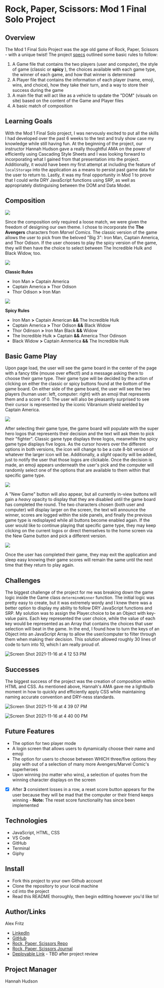 # Rock, Paper, Scissors: Mod 1 Final Solo Project

## Overview 

The Mod 1 Final Solo Project was the age old game of Rock, Paper, Scissors - with a unique twist! The project [specs](https://frontend.turing.edu/projects/module-1/rock-paper-scissors-solo.html) outlined some basic rules to follow:

1. A Game file that contains the two players (user and computer), the style of game (classic or **spicy** ), the choices available with each game type, the winner of each game, and how that winner is determined
2. A Player file that contains the information of each player (name, emoji, wins, and choice), how they take their turn, and a way to store their success during the game
3. A main file that will act like as a vehicle to update the "DOM" (visuals on site) based on the content of the Game and Player files
4. A basic match of composition

## Learning Goals

With the Mod 1 Final Solo project, I was nervously excited to put all the skills I had developed over the past 6 weeks to the test and truly show case my knowledge while still having fun. At the beginning of the project, our instructor Hannah Hudson gave a really thoughtful AMA on the power of efficiently using Cascading Style Sheets and I was looking forward to incorporating what I gained from that presentation into the project. Additionally, it would have been my first attempt at including the feature of ```localStorage``` into the application as a means to persist past game data for the user to return to. Lastly, it was my final opportunity in Mod 1 to prove that I could write DRY JavaScript functions using SRP, as well as appropriately distinguising between the DOM and Data Model.

## Composition

![](https://media.giphy.com/media/FWWEFyQzsacic60XhD/giphy.gif)

Since the composition only required a loose match, we were given the freedom of designing our own theme. I chose to incorporate the **The Avengers** characters from *Marvel Comics*. The classic version of the game allows the user to pick from the beloved "Big 3": Iron Man, Captain America, and Thor Odison. If the user chooses to play the spicy version of the game, they will then have the choice to select between The Incredible Hulk and Black Widow, too.

![](https://media.giphy.com/media/AdGjNWM0nkmS0q1cSs/giphy.gif)

**Classic Rules**
- Iron Man **>** Captain America
- Captain America **>** Thor Odison
- Thor Odison **>** Iron Man

![](https://media.giphy.com/media/WZVFymQ1246VADrQCO/giphy.gif)

**Spicy Rules**
- Iron Man **>** Captain American **&&** The Incredible Hulk
- Captain America **>** Thor Odison **&&** Black Widow
- Thor Odinson **>** Iron Man  Black **&&** Widow
- The Incredible Hulk **>** Captain **&&** America Thor Odinson
- Black Widow **>** Captain Ammerica **&&** The Incredible Hulk

## Basic Game Play

Upon page load, the user will see the game board in the center of the page with a fancy title (mouse over effect!) and a message asking them to choose their game type. Their game type will be decided by the action of clicking on either the classic or spicy buttons found at the bottom of the game board. On either side of the game board, the user will see the two players (human user: left, computer: right) with an emoji that represents them and a score of 0. The user will also be pleasantly surprised to see their cursor is represented by the iconic Vibranium shield wielded by Captain America.

![](https://media.giphy.com/media/t93hAsL1SWtArHfLSp/giphy.gif)

After selecting their game type, the game board will populate with the super hero logos that represents their decision and the text will ask them to pick their "fighter". Classic game type displays three logos, meanwhile the spicy game type displays five logos. As the cursor hovers over the different options in both versions, the icon will change to be a cute 8-bit version of whatever the larger icon will be. Additionally, a *slight* opacity will be added, just to notify the user that those logos are clickable. Once the decision is made, an emoji appears underneath the user's pick and the computer will randomly select one of the options that are available to them within that specific game type. 

![](https://media.giphy.com/media/Hagnt97EcSQIsBSeXf/giphy.gif)

A "New Game" button will also appear, but all currently in-view buttons will gain a *heavy* opacity to display that they are disabled until the game board has completed the round. The two characters chosen (both user and computer) will display larger on the screen, the text will announce the winner, scores are logged within the side panels, and finally the previous game type is redisplayed while all buttons become enabled again. If the user would like to continue playing that specific game type, they may keep clicking on the current logos or direct themselves to the home screen via the New Game button and pick a different version.

![](https://media.giphy.com/media/WD0MqRqcXlS0iuIe74/giphy.gif)

Once the user has completed their game, they may exit the application and sleep easy knowing their game scores will remain the same until the next time that they return to play again.

## Challenges

The biggest challenge of the project for me was breaking down the game logic inside the Game class ```determineWinner``` function. The initial logic was pretty easy to create, but it was extremely wordy and I knew there was a better option to display my ability to follow DRY JavaScript functions and SRP. My solution was to assign the Player.choice to be an Object with key-value pairs. Each key represented the user choice, while the value of each key would be represented as an Array that contains the choices that user selection will beat in the game. In the end, I found how to turn the keys of an Object into an JavaScript Array to allow the user/computer to filter through them when making their decision. This solution allowed roughly 30 lines of code to turn into 10, which I am really proud of. 

![Screen Shot 2021-11-16 at 4 12 53 PM](https://user-images.githubusercontent.com/89096040/142088297-c6ee1c00-2f01-4124-8164-421e791a08d7.png)

## Successes 

The biggest success of the project was the creation of composition within HTML and CSS. As mentioned above, Hannah's AMA gave me a lightbulb moment in how to quickly and efficiently apply CSS while maintaining naming accurate convention and DRY-ness standards.

![Screen Shot 2021-11-16 at 4 39 07 PM](https://user-images.githubusercontent.com/89096040/142088443-69262852-48db-4361-8510-1accde487d91.png)

![Screen Shot 2021-11-16 at 4 40 00 PM](https://user-images.githubusercontent.com/89096040/142088509-18f4852f-30ce-4c9c-b0d5-6606d0526fb5.png)

## Future Features

- The option for two player mode
- A login screen that allows users to dynamically choose their name and emoji
- The option for users to choose between WHICH three/five options they play with out of a selection of many more Avengers/Marvel Comic's superheroes 
- Upon winning (no matter who wins), a selection of quotes from the winning character displays on the screen
- [x] After **3** consistent losses in a row, a reset score button appears for the user because they will be mad that the computer or their friend keeps winning
          - **Note:** The reset score functionality has since been implemented

## Technologies

- JavaScript, HTML, CSS
- VS Code
- GitHub
- Terminal
- Giphy

## Install 

- Fork this project to your own Github account
- Clone the repository to your local machine
- cd into the project
- Read this README thoroughly, then begin editting however you'd like to!

## Author/Links

Alex Fritz
- [LinkedIn](https://www.linkedin.com/in/alexmfritz/)
- [GitHub](https://github.com/alexmfritz)
- [Rock, Paper, Scissors Repo](https://github.com/alexmfritz/rock-paper-scissors)
- [Rock, Paper, Scissors Journal](https://gist.github.com/alexmfritz/87814a959c96614fa99c045dd5754466)
- [Deployable Link](https://alexmfritz.github.io/rock-paper-scissors/) - TBD after project review

## Project Manager

Hannah Hudson

